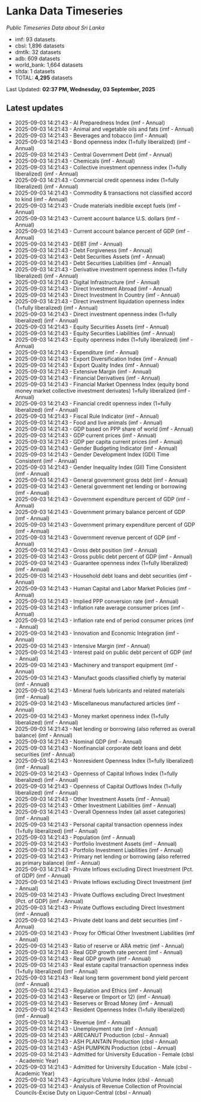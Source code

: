 # Lanka Data Timeseries
*Public Timeseries Data about Sri Lanka*

* imf: 93 datasets
* cbsl: 1,896 datasets
* dmtlk: 32 datasets
* adb: 609 datasets
* world_bank: 1,664 datasets
* sltda: 1 datasets
* TOTAL: **4,295** datasets

Last Updated: **02:37 PM, Wednesday, 03 September, 2025**

## Latest updates

* 2025-09-03 14:21:43 - AI Preparedness Index (imf - Annual)
* 2025-09-03 14:21:43 - Animal and vegetable oils and fats (imf - Annual)
* 2025-09-03 14:21:43 - Beverages and tobacco (imf - Annual)
* 2025-09-03 14:21:43 - Bond openness index (1=fully liberalized) (imf - Annual)
* 2025-09-03 14:21:43 - Central Government Debt (imf - Annual)
* 2025-09-03 14:21:43 - Chemicals (imf - Annual)
* 2025-09-03 14:21:43 - Collective investment openness index (1=fully liberalized) (imf - Annual)
* 2025-09-03 14:21:43 - Commercial credit openness index (1=fully liberalized) (imf - Annual)
* 2025-09-03 14:21:43 - Commodity & transactions not classified accord to kind (imf - Annual)
* 2025-09-03 14:21:43 - Crude materials inedible except fuels (imf - Annual)
* 2025-09-03 14:21:43 - Current account balance U.S. dollars (imf - Annual)
* 2025-09-03 14:21:43 - Current account balance percent of GDP (imf - Annual)
* 2025-09-03 14:21:43 - DEBT (imf - Annual)
* 2025-09-03 14:21:43 - Debt Forgiveness (imf - Annual)
* 2025-09-03 14:21:43 - Debt Securities Assets (imf - Annual)
* 2025-09-03 14:21:43 - Debt Securities Liabilities (imf - Annual)
* 2025-09-03 14:21:43 - Derivative investment openness index (1=fully liberalized) (imf - Annual)
* 2025-09-03 14:21:43 - Digital Infrastructure (imf - Annual)
* 2025-09-03 14:21:43 - Direct Investment Abroad (imf - Annual)
* 2025-09-03 14:21:43 - Direct Investment In Country (imf - Annual)
* 2025-09-03 14:21:43 - Direct investment liquidation openness index (1=fully liberalized) (imf - Annual)
* 2025-09-03 14:21:43 - Direct investment openness index (1=fully liberalized) (imf - Annual)
* 2025-09-03 14:21:43 - Equity Securities Assets (imf - Annual)
* 2025-09-03 14:21:43 - Equity Securities Liabilities (imf - Annual)
* 2025-09-03 14:21:43 - Equity openness index (1=fully liberalized) (imf - Annual)
* 2025-09-03 14:21:43 - Expenditure (imf - Annual)
* 2025-09-03 14:21:43 - Export Diversification Index (imf - Annual)
* 2025-09-03 14:21:43 - Export Quality Index (imf - Annual)
* 2025-09-03 14:21:43 - Extensive Margin (imf - Annual)
* 2025-09-03 14:21:43 - Financial Derivatives (imf - Annual)
* 2025-09-03 14:21:43 - Financial Market Openness Index (equity bond money market collective investment derivates) 1=fully liberalized (imf - Annual)
* 2025-09-03 14:21:43 - Financial credit openness index (1=fully liberalized) (imf - Annual)
* 2025-09-03 14:21:43 - Fiscal Rule Indicator (imf - Annual)
* 2025-09-03 14:21:43 - Food and live animals (imf - Annual)
* 2025-09-03 14:21:43 - GDP based on PPP share of world (imf - Annual)
* 2025-09-03 14:21:43 - GDP current prices (imf - Annual)
* 2025-09-03 14:21:43 - GDP per capita current prices (imf - Annual)
* 2025-09-03 14:21:43 - Gender Budgeting Indicator (imf - Annual)
* 2025-09-03 14:21:43 - Gender Development Index (GDI) Time Consistent (imf - Annual)
* 2025-09-03 14:21:43 - Gender Inequality Index (GII) Time Consistent (imf - Annual)
* 2025-09-03 14:21:43 - General government gross debt (imf - Annual)
* 2025-09-03 14:21:43 - General government net lending or borrowing (imf - Annual)
* 2025-09-03 14:21:43 - Government expenditure percent of GDP (imf - Annual)
* 2025-09-03 14:21:43 - Government primary balance percent of GDP (imf - Annual)
* 2025-09-03 14:21:43 - Government primary expenditure percent of GDP (imf - Annual)
* 2025-09-03 14:21:43 - Government revenue percent of GDP (imf - Annual)
* 2025-09-03 14:21:43 - Gross debt position (imf - Annual)
* 2025-09-03 14:21:43 - Gross public debt percent of GDP (imf - Annual)
* 2025-09-03 14:21:43 - Guarantee openness index (1=fully liberalized) (imf - Annual)
* 2025-09-03 14:21:43 - Household debt loans and debt securities (imf - Annual)
* 2025-09-03 14:21:43 - Human Capital and Labor Market Policies (imf - Annual)
* 2025-09-03 14:21:43 - Implied PPP conversion rate (imf - Annual)
* 2025-09-03 14:21:43 - Inflation rate average consumer prices (imf - Annual)
* 2025-09-03 14:21:43 - Inflation rate end of period consumer prices (imf - Annual)
* 2025-09-03 14:21:43 - Innovation and Economic Integration (imf - Annual)
* 2025-09-03 14:21:43 - Intensive Margin (imf - Annual)
* 2025-09-03 14:21:43 - Interest paid on public debt percent of GDP (imf - Annual)
* 2025-09-03 14:21:43 - Machinery and transport equipment (imf - Annual)
* 2025-09-03 14:21:43 - Manufact goods classified chiefly by material (imf - Annual)
* 2025-09-03 14:21:43 - Mineral fuels lubricants and related materials (imf - Annual)
* 2025-09-03 14:21:43 - Miscellaneous manufactured articles (imf - Annual)
* 2025-09-03 14:21:43 - Money market openness index (1=fully liberalized) (imf - Annual)
* 2025-09-03 14:21:43 - Net lending or borrowing (also referred as overall balance) (imf - Annual)
* 2025-09-03 14:21:43 - Nominal GDP (imf - Annual)
* 2025-09-03 14:21:43 - Nonfinancial corporate debt loans and debt securities (imf - Annual)
* 2025-09-03 14:21:43 - Nonresident Openness Index (1=fully liberalized) (imf - Annual)
* 2025-09-03 14:21:43 - Openness of Capital Inflows Index (1=fully liberalized) (imf - Annual)
* 2025-09-03 14:21:43 - Openness of Capital Outflows Index (1=fully liberalized) (imf - Annual)
* 2025-09-03 14:21:43 - Other Investment Assets (imf - Annual)
* 2025-09-03 14:21:43 - Other Investment Liabilities (imf - Annual)
* 2025-09-03 14:21:43 - Overall Openness Index (all asset categories) (imf - Annual)
* 2025-09-03 14:21:43 - Personal capital transaction openness index (1=fully liberalized) (imf - Annual)
* 2025-09-03 14:21:43 - Population (imf - Annual)
* 2025-09-03 14:21:43 - Portfolio Investment Assets (imf - Annual)
* 2025-09-03 14:21:43 - Portfolio Investment Liabilities (imf - Annual)
* 2025-09-03 14:21:43 - Primary net lending or borrowing (also referred as primary balance) (imf - Annual)
* 2025-09-03 14:21:43 - Private Inflows excluding Direct Investment (Pct. of GDP) (imf - Annual)
* 2025-09-03 14:21:43 - Private Inflows excluding Direct Investment (imf - Annual)
* 2025-09-03 14:21:43 - Private Outflows excluding Direct Investment (Pct. of GDP) (imf - Annual)
* 2025-09-03 14:21:43 - Private Outflows excluding Direct Investment (imf - Annual)
* 2025-09-03 14:21:43 - Private debt loans and debt securities (imf - Annual)
* 2025-09-03 14:21:43 - Proxy for Official Other Investment Liabilities (imf - Annual)
* 2025-09-03 14:21:43 - Ratio of reserve or ARA metric (imf - Annual)
* 2025-09-03 14:21:43 - Real GDP growth rate percent (imf - Annual)
* 2025-09-03 14:21:43 - Real GDP growth (imf - Annual)
* 2025-09-03 14:21:43 - Real estate capital transaction openness index (1=fully liberalized) (imf - Annual)
* 2025-09-03 14:21:43 - Real long term government bond yield percent (imf - Annual)
* 2025-09-03 14:21:43 - Regulation and Ethics (imf - Annual)
* 2025-09-03 14:21:43 - Reserve or (Import or 12) (imf - Annual)
* 2025-09-03 14:21:43 - Reserves or Broad Money (imf - Annual)
* 2025-09-03 14:21:43 - Resident Openness Index (1=fully liberalized) (imf - Annual)
* 2025-09-03 14:21:43 - Revenue (imf - Annual)
* 2025-09-03 14:21:43 - Unemployment rate (imf - Annual)
* 2025-09-03 14:21:43 - ARECANUT Production (cbsl - Annual)
* 2025-09-03 14:21:43 - ASH PLANTAIN Production (cbsl - Annual)
* 2025-09-03 14:21:43 - ASH PUMPKIN Production (cbsl - Annual)
* 2025-09-03 14:21:43 - Admitted for University Education - Female (cbsl - Academic Year)
* 2025-09-03 14:21:43 - Admitted for University Education - Male (cbsl - Academic Year)
* 2025-09-03 14:21:43 - Agriculture Volume Index (cbsl - Annual)
* 2025-09-03 14:21:43 - Analysis of Revenue Collection of Provincial Councils-Excise Duty on Liquor-Central (cbsl - Annual)